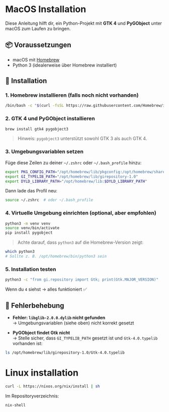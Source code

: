 # MacOS Installation

Diese Anleitung hilft dir, ein Python-Projekt mit **GTK 4** und **PyGObject** unter macOS zum Laufen zu bringen.

## 📦 Voraussetzungen

- macOS mit [Homebrew](https://brew.sh)
- Python 3 (idealerweise über Homebrew installiert)

## 🔧 Installation

### 1. Homebrew installieren (falls noch nicht vorhanden)

```bash
/bin/bash -c "$(curl -fsSL https://raw.githubusercontent.com/Homebrew/install/HEAD/install.sh)"
```

### 2. GTK 4 und PyGObject installieren

```bash
brew install gtk4 pygobject3
```

> Hinweis: `pygobject3` unterstützt sowohl GTK 3 als auch GTK 4.

### 3. Umgebungsvariablen setzen

Füge diese Zeilen zu deiner `~/.zshrc` oder `~/.bash_profile` hinzu:

```bash
export PKG_CONFIG_PATH="/opt/homebrew/lib/pkgconfig:/opt/homebrew/share/pkgconfig"
export GI_TYPELIB_PATH="/opt/homebrew/lib/girepository-1.0"
export DYLD_LIBRARY_PATH="/opt/homebrew/lib:$DYLD_LIBRARY_PATH"
```

Dann lade das Profil neu:

```bash
source ~/.zshrc  # oder ~/.bash_profile
```

### 4. Virtuelle Umgebung einrichten (optional, aber empfohlen)

```bash
python3 -m venv venv
source venv/bin/activate
pip install pygobject
```

> Achte darauf, dass `python3` auf die Homebrew-Version zeigt:

```bash
which python3
# Sollte z. B. /opt/homebrew/bin/python3 sein
```

### 5. Installation testen

```bash
python3 -c "from gi.repository import Gtk; print(Gtk.MAJOR_VERSION)"
```

Wenn du `4` siehst → alles funktioniert ✅

## 🧪 Fehlerbehebung

- **Fehler: `libglib-2.0.0.dylib` nicht gefunden**  
  → Umgebungsvariablen (siehe oben) nicht korrekt gesetzt

- **PyGObject findet Gtk nicht**  
  → Stelle sicher, dass `GI_TYPELIB_PATH` gesetzt ist und `Gtk-4.0.typelib` vorhanden ist:

```bash
ls /opt/homebrew/lib/girepository-1.0/Gtk-4.0.typelib
```

# Linux installation

```bash
curl -L https://nixos.org/nix/install | sh
```

Im Repositoryverzeichnis:
```bash
nix-shell
```

